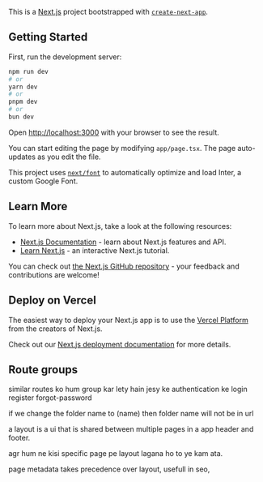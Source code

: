 This is a [Next.js](https://nextjs.org/) project bootstrapped with [`create-next-app`](https://github.com/vercel/next.js/tree/canary/packages/create-next-app).

## Getting Started

First, run the development server:

```bash
npm run dev
# or
yarn dev
# or
pnpm dev
# or
bun dev
```

Open [http://localhost:3000](http://localhost:3000) with your browser to see the result.

You can start editing the page by modifying `app/page.tsx`. The page auto-updates as you edit the file.

This project uses [`next/font`](https://nextjs.org/docs/basic-features/font-optimization) to automatically optimize and load Inter, a custom Google Font.

## Learn More

To learn more about Next.js, take a look at the following resources:

- [Next.js Documentation](https://nextjs.org/docs) - learn about Next.js features and API.
- [Learn Next.js](https://nextjs.org/learn) - an interactive Next.js tutorial.

You can check out [the Next.js GitHub repository](https://github.com/vercel/next.js/) - your feedback and contributions are welcome!

## Deploy on Vercel

The easiest way to deploy your Next.js app is to use the [Vercel Platform](https://vercel.com/new?utm_medium=default-template&filter=next.js&utm_source=create-next-app&utm_campaign=create-next-app-readme) from the creators of Next.js.

Check out our [Next.js deployment documentation](https://nextjs.org/docs/deployment) for more details.


## Route groups
similar routes ko hum group kar lety hain
jesy ke authentication ke login register forgot-password


if we change the folder name to (name) then folder name will not be in url


<!-- lec 14 layouts -->
a layout is a ui that is shared between multiple pages in a app
header and footer.

<!-- hum kisi b folder b layout.tsx create kar sakty hain. -->
<!-- is se wo our b partials hum render kar lain gay -->
agr hum ne kisi specific page pe layout lagana ho to ye kam ata.


page metadata takes precedence over layout, usefull in seo,

<!-- to show active links there is a usePathName hook lec20 -->

<!--23.  loading.tsx create kar dain gay, wo khudi react suspence ka kam kar de gi -->
